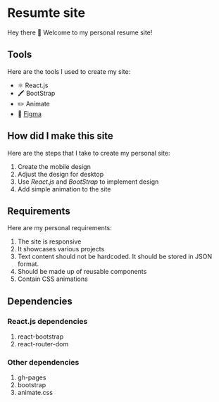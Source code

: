 # Resumte site

Hey there 👋 Welcome to my personal resume site! 

## Tools

Here are the tools I used to create my site:

- ⚛️ React.js
- 🖍️ BootStrap
- ✏️ Animate
- 🎨 [Figma](#https://www.figma.com/file/LaiPGIQNmfcFlnkQDMminw/Personal-resume-site?type=design&node-id=0%3A1&t=SB7SQJ3pPgSo65eu-1)

## How did I make this site

Here are the steps that I take to create my personal site:
1. Create the mobile design
2. Adjust the design for desktop
3. Use _React.js_ and _BootStrap_ to implement design
4. Add simple animation to the site

## Requirements

Here are my personal requirements:
1. The site is responsive
2. It showcases various projects
3. Text content should not be hardcoded. It should be stored in JSON format. 
4. Should be made up of reusable components
5. Contain CSS animations 

## Dependencies

### React.js dependencies
1. react-bootstrap
2. react-router-dom

### Other dependencies
1. gh-pages
2. bootstrap
3. animate.css
